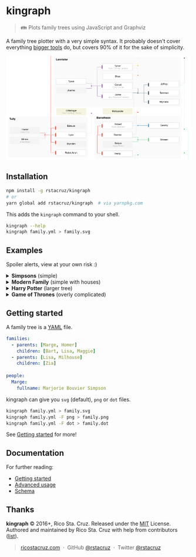# kingraph

> 👪 Plots family trees using JavaScript and Graphviz

A family tree plotter with a very simple syntax. It probably doesn't cover everything [bigger tools](https://gramps-project.org/) do, but covers 90% of it for the sake of simplicity.

![](docs/images/example.png)

Installation
------------

```sh
npm install -g rstacruz/kingraph
# or
yarn global add rstacruz/kingraph  # via yarnpkg.com
```

This adds the `kingraph` command to your shell.

```sh
kingraph --help
kingraph family.yml > family.svg
```

Examples
--------

Spoiler alerts, view at your own risk :)

<details>
<summary><b>Simpsons</b> (simple)</summary>

Source: *[simpsons.yml](examples/simpsons.yml)*

> ![](examples/simpsons.png)
</details>

<details>
<summary><b>Modern Family</b> (simple with houses)</summary>

Source: *[modernfamily.yml](examples/modernfamily.yml)*

> ![](examples/modernfamily.png)
</details>

<details>
<summary><b>Harry Potter</b> (larger tree)</summary>

Source: *[potter.yml](examples/potter.yml)*

> ![](examples/potter.png)
</details>

<details>
<summary><b>Game of Thrones</b> (overly complicated)</summary>

Source: *[got.yml](examples/got.yml)*

> ![](examples/got.png)
</details>

Getting started
---------------

A family tree is a [YAML](http://yaml.org/) file.

```yaml
families:
  - parents: [Marge, Homer]
    children: [Bart, Lisa, Maggie]
  - parents: [Lisa, Milhouse]
    children: [Zia]

people:
  Marge:
    fullname: Marjorie Bouvier Simpson
```

kingraph can give you `svg` (default), `png` or `dot` files.

```sh
kingraph family.yml > family.svg
kingraph family.yml -F png > family.png
kingraph family.yml -F dot > family.dot
```

See [Getting started](docs/getting_started.md) for more!

Documentation
-------------

For further reading:

- [Getting started](docs/getting_started.md)
- [Advanced usage](docs/advanced.md)
- [Schema](docs/schema.md)

## Thanks

**kingraph** © 2016+, Rico Sta. Cruz. Released under the [MIT] License.<br>
Authored and maintained by Rico Sta. Cruz with help from contributors ([list][contributors]).

> [ricostacruz.com](http://ricostacruz.com) &nbsp;&middot;&nbsp;
> GitHub [@rstacruz](https://github.com/rstacruz) &nbsp;&middot;&nbsp;
> Twitter [@rstacruz](https://twitter.com/rstacruz)

[MIT]: http://mit-license.org/
[contributors]: http://github.com/rstacruz/kingraph/contributors
